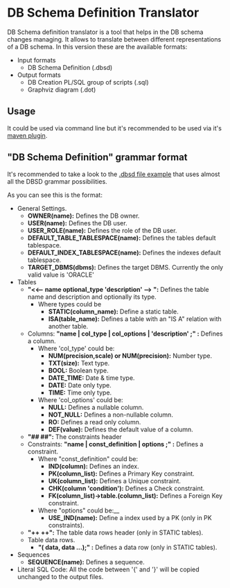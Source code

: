 DB Schema Definition Translator
===============================

DB Schema definition translator is a tool that helps in the DB schema changes managing.
It allows to translate between different representations of a DB schema.
In this version these are the available formats:

* Input formats
  * DB Schema Definition (.dbsd)
* Output formats
  * DB Creation PL/SQL group of scripts (.sql)
  * Graphviz diagram (.dot)


Usage
-----

It could be used via command line but it's recommended to be used via it's [maven plugin][1].


"DB Schema Definition" grammar format
-----------------------------------------
It's recommended to take a look to the [.dbsd file example][2] that uses almost all the DBSD grammar possibilities.

As you can see this is the format:

* General Settings.
  * __OWNER(name):__ Defines the DB owner.
  * __USER(name):__ Defines the DB user.
  * __USER_ROLE(name):__ Defines the role of the DB user.
  * __DEFAULT_TABLE_TABLESPACE(name):__ Defines the tables default tablespace.
  * __DEFAULT_INDEX_TABLESPACE(name):__ Defines the indexes default tablespace.
  * __TARGET_DBMS(dbms):__ Defines the target DBMS. Currently the only valid value is 'ORACLE'
* Tables
  * __"<<-- name optional_type 'description' --> ":__ Defines the table name and description and optionally its type.
    * Where types could be
      * __STATIC(column_name):__ Define a static table.
      * __ISA(table_name):__ Defines a table with an "IS A" relation with another table.
  * Columns: __"name | col_type | col_options | 'description' ;" :__ Defines a column.
      * Where 'col_type' could be:
        * __NUM(precision,scale) or NUM(precision):__ Number type.
        * __TXT(size):__ Text type.
        * __BOOL:__ Boolean type.
        * __DATE_TIME:__ Date & time type.
        * __DATE:__ Date only type.
        * __TIME:__ Time only type.
      * Where 'col_options' could be:
        * __NULL:__ Defines a nullable column.
        * __NOT_NULL:__ Defines a non-nullable column.
        * __RO:__ Defines a read only column.
        * __DEF(value):__ Defines the default value of a column.
  * __"##     ##":__ The constraints header
  * Constraints: __"name | const_definition | options ;" :__ Defines a constraint.
      * Where "const_definition" could be:
        * __IND(column):__ Defines an index.
        * __PK(column_list):__ Defines a Primary Key constraint.
        * __UK(column_list):__ Defines a Unique constraint.
        * __CHK(column 'condition'):__ Defines a Check constraint.
        * __FK(column_list)->table.(column_list):__ Defines a Foreign Key constraint.
      * Where "options" could be:__
        * __USE_IND(name):__ Define a index used by a PK (only in PK constraints).
  * __"++     ++":__ The table data rows header (only in STATIC tables).
  * Table data rows.
    * __"( data, data ...);" :__ Defines a data row (only in STATIC tables).
* Sequences
  * __SEQUENCE(name):__ Defines a sequence.
* Literal SQL Code: All the code between '{' and '}' will be copied unchanged to the output files.




[1]: https://github.com/ryoppei/db-schema-definition-translator-maven-plugin  "DB Schema Definition Translator Maven Plugin"
[2]: src/test/resources/testInput.dbsd ".dbsd File Example"